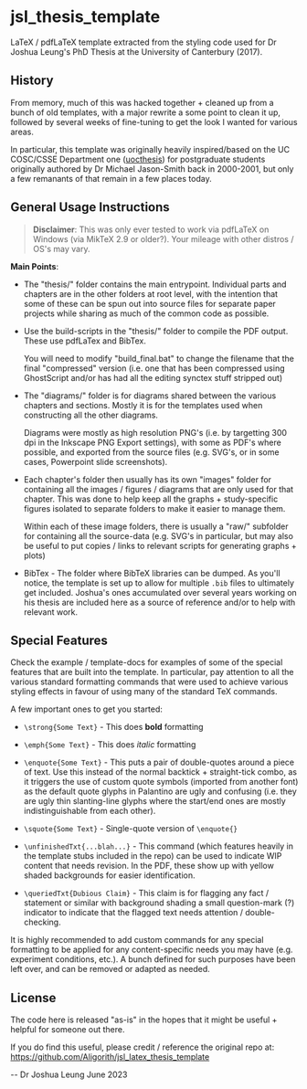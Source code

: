 jsl_thesis_template
===================

LaTeX / pdfLaTeX template extracted from the styling code used for Dr Joshua Leung's
PhD Thesis at the University of Canterbury (2017).



## History

From memory, much of this was hacked together + cleaned up from a bunch of old templates,
with a major rewrite a some point to clean it up, followed by several weeks of fine-tuning
to get the look I wanted for various areas.

In particular, this template was originally heavily inspired/based on the UC COSC/CSSE Department one
([uocthesis](https://www.csse.canterbury.ac.nz/students/uocthesis/index.shtml)) 
for postgraduate students originally authored by Dr Michael Jason-Smith back in 2000-2001,
but only a few remanants of that remain in a few places today.


## General Usage Instructions

> **Disclaimer**:
> This was only ever tested to work via pdfLaTeX on Windows (via MikTeX 2.9 or older?).
> Your mileage with other distros / OS's may vary.

**Main Points**:
* The "thesis/" folder contains the main entrypoint. Individual parts and
  chapters are in the other folders at root level, with the intention that
  some of these can be spun out into source files for separate paper projects
  while sharing as much of the common code as possible.

* Use the build-scripts in the "thesis/" folder to compile the PDF output.
  These use pdfLaTex and BibTex.
  
  You will need to modify "build_final.bat" to change the filename that the
  final "compressed" version (i.e. one that has been compressed using
  GhostScript and/or has had all the editing synctex stuff stripped out)
  
* The "diagrams/" folder is for diagrams shared between the various chapters
  and sections. Mostly it is for the templates used when constructing all the
  other diagrams.
  
  Diagrams were mostly as high resolution PNG's (i.e. by targetting 300 dpi 
  in the Inkscape PNG Export settings), with some as PDF's where possible,
  and exported from the source files (e.g. SVG's, or in some cases, Powerpoint
  slide screenshots).

* Each chapter's folder then usually has its own "images" folder for containing
  all the images / figures / diagrams that are only used for that chapter.
  This was done to help keep all the graphs + study-specific figures isolated
  to separate folders to make it easier to manage them.
  
  Within each of these image folders, there is usually a "raw/" subfolder for
  containing all the source-data (e.g. SVG's in particular, but may also be 
  useful to put copies / links to relevant scripts for generating graphs + plots)

* BibTex - The folder where BibTeX libraries can be dumped. As you'll notice,
  the template is set up to allow for multiple `.bib` files to ultimately get
  included. Joshua's ones accumulated over several years working on his thesis
  are included here as a source of reference and/or to help with relevant work.


## Special Features

Check the example / template-docs for examples of some of the special features that are
built into the template. In particular, pay attention to all the various standard formatting
commands that were used to achieve various styling effects in favour of using many of the
standard TeX commands.


A few important ones to get you started:
* `\strong{Some Text}` - This does **bold** formatting

* `\emph{Some Text}` - This does *italic* formatting

* `\enquote{Some Text}` - This puts a pair of double-quotes around a piece of
  text. Use this instead of the normal backtick + straight-tick combo, as it
  triggers the use of custom quote symbols (imported from another font) as the
  default quote glyphs in Palantino are ugly and confusing (i.e. they are
  ugly thin slanting-line glyphs where the start/end ones are mostly 
  indistinguishable from each other).

* `\squote{Some Text}` - Single-quote version of `\enquote{}`

* `\unfinishedTxt{...blah...}` - This command (which features heavily in the
  template stubs included in the repo) can be used to indicate WIP content
  that needs revision. In the PDF, these show up with yellow shaded backgrounds
  for easier identification.

* `\queriedTxt{Dubious Claim}` - This claim is for flagging any fact / statement
  or similar with background shading a small question-mark (?) indicator to
  indicate that the flagged text needs attention / double-checking.


It is highly recommended to add custom commands for any special formatting
to be applied for any content-specific needs you may have (e.g. experiment
conditions, etc.). A bunch defined for such purposes have been left over,
and can be removed or adapted as needed.


## License

The code here is released "as-is" in the hopes that it might be useful + helpful
for someone out there.

If you do find this useful, please credit / reference the original repo at:
https://github.com/Aligorith/jsl_latex_thesis_template


-- Dr Joshua Leung
   June 2023